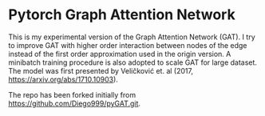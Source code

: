 # Pytorch Graph Attention Network

This is my experimental version of the Graph Attention Network (GAT).
I try to improve GAT with higher order interaction between nodes of the edge instead of the first order approximation used in the origin version.
A minibatch training procedure is also adopted to scale GAT for large dataset.
The model was first presented by Veličković et. al (2017, https://arxiv.org/abs/1710.10903).

The repo has been forked initially from https://github.com/Diego999/pyGAT.git.


